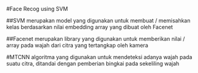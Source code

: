 #Face Recog using SVM

##SVM
merupakan model yang digunakan untuk membuat / memisahkan kelas berdasarkan nilai embedding array yang dibuat oleh Facenet

##Facenet
merupakan library yang digunakan untuk memberikan nilai / array pada wajah dari citra yang tertangkap oleh kamera

#MTCNN
algoritma yang digunakan untuk mendeteksi adanya wajah pada suatu citra, ditandai dengan pemberian bingkai pada sekeliling wajah
